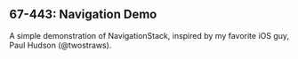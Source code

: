 67-443: Navigation Demo
---

A simple demonstration of NavigationStack, inspired by my favorite iOS guy, Paul Hudson (@twostraws).